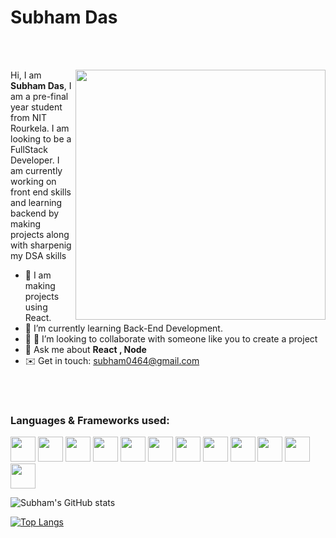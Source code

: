 <h1>Subham Das</h1>

<br> </br>

<img src="https://camo.githubusercontent.com/c1dcb74cc1c1835b1d716f5051499a2814c683c806b15f04b0eba492863703e9/68747470733a2f2f63646e2e6472696262626c652e636f6d2f75736572732f3733303730332f73637265656e73686f74732f363538313234332f6176656e746f2e676966" align="right"  width="400"/>

<p align="left">
  Hi, I am <b>Subham Das</b>, I am a pre-final year student from NIT Rourkela. I am looking to be a FullStack Developer. I am currently working on front end skills and learning backend by making projects along with sharpenig my DSA skills
</p>




- 👋 I am making projects using React.
- 🌱 I’m currently learning Back-End Development. 
- 👀 👯 I’m looking to collaborate with someone like you to create a project
- 💬 Ask me about **React , Node**
- ✉️ Get in touch: subham0464@gmail.com 





<!---
Subham2942/Subham2942 is a ✨ special ✨ repository because its `README.md` (this file) appears on your GitHub profile.
You can click the Preview link to take a look at your changes.
--->
<br> </br>

<h3 align="left"> Languages & Frameworks used: </h3>

<p>
    <img width="40" src="https://raw.githubusercontent.com/yurijserrano/Github-Profile-Readme-Logos/f994c418a134b58c4aec11152f6a4a33fa89da26/programming%20languages/c.svg" />
  
  <img width="40" src="https://raw.githubusercontent.com/yurijserrano/Github-Profile-Readme-Logos/f994c418a134b58c4aec11152f6a4a33fa89da26/programming%20languages/c%2B%2B.svg" />

  <img width="40" src="https://raw.githubusercontent.com/yurijserrano/Github-Profile-Readme-Logos/f994c418a134b58c4aec11152f6a4a33fa89da26/programming%20languages/javascript.svg" />
  <img width="40" src="https://raw.githubusercontent.com/yurijserrano/Github-Profile-Readme-Logos/f994c418a134b58c4aec11152f6a4a33fa89da26/programming%20languages/typescript.svg" />
  
  <img width="40" src="https://raw.githubusercontent.com/yurijserrano/Github-Profile-Readme-Logos/f994c418a134b58c4aec11152f6a4a33fa89da26/others/html.svg" />
  <img width="40" src="https://raw.githubusercontent.com/yurijserrano/Github-Profile-Readme-Logos/f994c418a134b58c4aec11152f6a4a33fa89da26/others/css.svg" />
  
  <img width="40" src="https://raw.githubusercontent.com/yurijserrano/Github-Profile-Readme-Logos/f994c418a134b58c4aec11152f6a4a33fa89da26/others/json.svg" />
  <img width="40" src="https://raw.githubusercontent.com/yurijserrano/Github-Profile-Readme-Logos/f994c418a134b58c4aec11152f6a4a33fa89da26/others/npm.svg" />
  
  <img width="40" src="https://raw.githubusercontent.com/yurijserrano/Github-Profile-Readme-Logos/f994c418a134b58c4aec11152f6a4a33fa89da26/frameworks/react.svg" />
  <img width="40" src="https://raw.githubusercontent.com/yurijserrano/Github-Profile-Readme-Logos/f994c418a134b58c4aec11152f6a4a33fa89da26/frameworks/boostrap.svg" />
  
  <img width="40" src="https://raw.githubusercontent.com/yurijserrano/Github-Profile-Readme-Logos/f994c418a134b58c4aec11152f6a4a33fa89da26/text%20editors/vscode.svg" />
  <img width="40" src="https://raw.githubusercontent.com/yurijserrano/Github-Profile-Readme-Logos/f994c418a134b58c4aec11152f6a4a33fa89da26/cloud/github.svg" bg-c/>
  
</p>





![Subham's GitHub stats](https://github-readme-stats.vercel.app/api?username=Subham2942&show_icons=true&theme=dracula)

[![Top Langs](https://github-readme-stats.vercel.app/api/top-langs/?username=Subham2942&layout=compact)](https://github.com/Subham2942/github-readme-stats)
